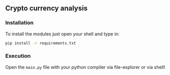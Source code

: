 ## Crypto currency analysis

### Installation

To install the modules just open your shell and type in:
```bash
pip install -r requirements.txt
```

### Execution

Open the `main.py` file with your python compiler via file-explorer or via shell!
